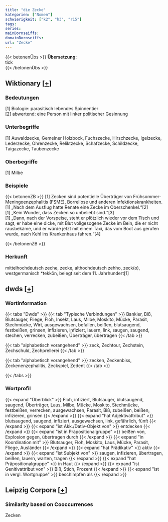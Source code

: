 ```yaml
---
title: "die Zecke"
kategorien: ["Nomen"]
schwierigkeit: ["k2", "h3", "r15"]
tags:
series:
mainDornseiffs:
domainDornseiffs:
url: "Zecke"
---
```


{{< betonenÜbs >}}
**Übersetzung:**  
tick  
{{< /betonenÜbs >}}

## Wiktionary [[+](https://de.wiktionary.org/wiki/Zecke)]

### Bedeutungen
[1] Biologie: parasitisch lebendes Spinnentier  
[2] abwertend: eine Person mit linker politischer Gesinnung  

### Unterbegriffe
[1] Auwaldzecke, Gemeiner Holzbock, Fuchszecke, Hirschzecke, Igelzecke, Lederzecke, Ohrenzecke, Reliktzecke, Schafzecke, Schildzecke, Taigazecke, Taubenzecke  

### Oberbegriffe
[1] Milbe  

### Beispiele
{{< betonenZB >}}
[1] Zecken sind potentielle Überträger von Frühsommer-Meningoenzephalitis (FSME), Borreliose und anderen Infektionskrankheiten.  
[1] „Nach dem Ausflug hatte Renate eine Zecke im Oberschenkel.“[2]  
[1] „Kein Wunder, dass Zecken so unbeliebt sind.“[3]  
[1] „Dann, nach der Vorspeise, steht er plötzlich wieder vor dem Tisch und sagt, er habe eine dicke, mit Blut vollgesogene Zecke im Bein, die er nicht rausbekäme, und er würde jetzt mit einem Taxi, das vom Boot aus gerufen wurde, nach Kehl ins Krankenhaus fahren.“[4]  

{{< /betonenZB >}}
### Herkunft
mittelhochdeutsch zeche, zecke, althochdeutsch zehho, zeck(o), westgermanisch *tekkōn, belegt seit dem 11. Jahrhundert[1]  



## dwds [[+](https://www.dwds.de/wb/Zecke)]

### Wortinformation
{{< tabs "Dwds" >}}
{{< tab "Typische Verbindungen" >}}
Bankier, Biß, Blutsauger, Fliege, Floh, Insekt, Laus, Milbe, Moskito, Mücke, Parasit, Stechmücke, Wirt, ausgewachsen, befallen, beißen, blutsaugend, festbeißen, grinsen, infizieren, infiziert, lauern, link, saugen, saugend, stechen, verrecken, zubeißen, Überträger, übertragen
{{< /tab >}}

{{< tab "alphabetisch vorangehend" >}}
zeck, Zechtour, Zechstein, Zechschuld, Zechprellerei
{{< /tab >}}

{{< tab "alphabetisch vorangehend" >}}
zecken, Zeckenbiss, Zeckenenzephalitis, Zeckspiel, Zedent
{{< /tab >}}

{{< /tabs >}}

### Wortprofil
{{< expand "Überblick" >}} Floh, infiziert, Blutsauger, blutsaugend, saugend, Überträger, Laus, Milbe, Mücke, Moskito, Stechmücke, festbeißen, verrecken, ausgewachsen, Parasit, Biß, zubeißen, beißen, infizieren, grinsen {{< /expand >}}
{{< expand "hat Adjektivattribut" >}} blutsaugend, saugend, infiziert, ausgewachsen, link, gefährlich, fünft {{< /expand >}}
{{< expand "ist Akk./Dativ-Objekt von" >}} entdecken {{< /expand >}}
{{< expand "ist in Präpositionalgruppe" >}} beißen von, Explosion gegen, übertragen durch {{< /expand >}}
{{< expand "in Koordination mit" >}} Blutsauger, Floh, Moskito, Laus, Mücke, Parasit, Fliege, Ausländer {{< /expand >}}
{{< expand "hat Prädikativ" >}} aktiv {{< /expand >}}
{{< expand "ist Subjekt von" >}} saugen, infizieren, übertragen, beißen, lauern, warten, tragen {{< /expand >}}
{{< expand "hat Präpositionalgruppe" >}} in Haut {{< /expand >}}
{{< expand "ist Genitivattribut von" >}} Biß, Stich, Prozent {{< /expand >}}
{{< expand "ist in vergl. Wortgruppe" >}} beschimpfen als {{< /expand >}}

## Leipzig Corpora [[+](https://corpora.uni-leipzig.de/en/res?word=Zecke&corpusId=deu_newscrawl-public_2018)]


### Similarity based on Cooccurrences
Zecken

